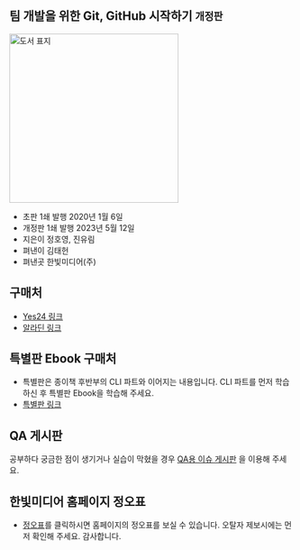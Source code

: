 ## 팀 개발을 위한 Git, GitHub 시작하기 `개정판`

<img width="300" alt="도서 표지" src="https://github-production-user-asset-6210df.s3.amazonaws.com/41919801/247384299-b5fcf76f-0a54-4c89-85dc-6baf46f0982e.jpg">

- 초판 1쇄 발행 2020년 1월 6일
- 개정판 1쇄 발행 2023년 5월 12일
- 지은이 정호영, 진유림
- 펴낸이 김태헌
- 펴낸곳 한빛미디어(주)

## 구매처

- [Yes24 링크](https://www.yes24.com/Product/Goods/118827280)
- [알라딘 링크](https://www.aladin.co.kr/shop/wproduct.aspx?ItemId=316493887)

## 특별판 Ebook 구매처

- 특별판은 종이책 후반부의 CLI 파트와 이어지는 내용입니다. CLI 파트를 먼저 학습하신 후 특별판 Ebook을 학습해 주세요.
- [특별판 링크](https://www.yes24.com/Product/Goods/119420040)

## QA 게시판

공부하다 궁금한 점이 생기거나 실습이 막혔을 경우 [QA용 이슈 게시판](https://github.com/Cat-Hanbit/README/issues) 을 이용해 주세요.

## 한빛미디어 홈페이지 정오표

- [정오표](https://www.hanbit.co.kr/store/books/look.php?p_code=B4797999461)를 클릭하시면 홈페이지의 정오표를 보실 수 있습니다. 오탈자 제보시에는 먼저 확인해 주세요. 감사합니다.
